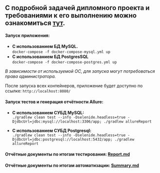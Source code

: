 ## С подробной задачей дипломного проекта и требованиями к его выполнению можно ознакомиться [тут](https://github.com/netology-code/qa-diploma "Дипломный проект").

#### Запуск приложения:
* **С использованием БД MySQL.**  
`docker-compose -f docker-compose-mysql.yml up`  
* **С использованием БД PostgresSQL**  
`docker-compose -f docker-compose-postgres.yml up`  

*В зависимости от используемой ОС, для запуска могут потребоваться права администратора.*

После запуска всех контейнеров, приложение будет доступно по ссылке: `http://localhost:8080/`

#### Запуск тестов и генерация отчётности Allure:    
* **С использованием СУБД MySQL:**  
`./gradlew clean test --info -Dselenide.headless=true -DjdbcUrl=jdbc:mysql://localhost:3306/app; ./gradlew allureReport`

* **С использованием СУБД Postgresql:**  
`./gradlew clean test --info -Dselenide.headless=true -DjdbcUrl=jdbc:postgresql://localhost:5432/app; ./gradlew allureReport`  

#### Отчётные документы по итогам тестирования: [Report.md](https://github.com/Dolmatov-vs/Thesis_work/blob/master/Report.md)  

#### Отчётные документы по итогам автоматизации: [Summary.md](https://github.com/Dolmatov-vs/Thesis_work/blob/master/Summary.md)
